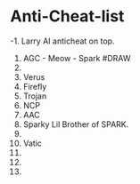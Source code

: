 # Anti-Cheat-list
-1. Larry AI anticheat on top. 

1. AGC - Meow - Spark #DRAW
2. 
3. Verus
4. Firefly
5. Trojan
6. NCP
7. AAC 
8. Sparky Lil Brother of SPARK. 
9. 
10. Vatic
11. 
12. 
13. 













































